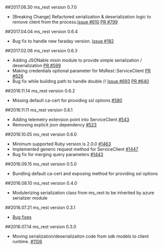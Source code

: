 ##2017.06.30 ms_rest version 0.7.0
* [Breaking Change] Refactored serialization & deserialization logic to remove client from the process.[Issue #610](https://github.com/Azure/azure-sdk-for-ruby/issues/610) [PR #799](https://github.com/Azure/azure-sdk-for-ruby/pull/799)

##2017.04.04 ms_rest version 0.6.4
* Bug fix to handle new faraday version. [Issue #182](https://github.com/Azure/vagrant-azure/issues/182)

##2017.02.06 ms_rest version 0.6.3
* Adding JSONable mixin module to provide simple serialization / deserialization [PR #599](https://github.com/Azure/azure-sdk-for-ruby/pull/599)
* Making credentials optional parameter for MsRest::ServiceClient [PR #626](https://github.com/Azure/azure-sdk-for-ruby/pull/626)
* Bug fix while building path to handle double // [Issue #693](https://github.com/Azure/azure-sdk-for-ruby/issues/639) [PR #640](https://github.com/Azure/azure-sdk-for-ruby/pull/640)

##2016.11.14 ms_rest version 0.6.2
* Missing default ca-cert for providing ssl options [#580](https://github.com/Azure/azure-sdk-for-ruby/issues/580)

##2016.11.11 ms_rest version 0.6.1
* Adding telemetry extension point into ServiceClient [#543](https://github.com/Azure/azure-sdk-for-ruby/pull/543)
* Removing explicit json dependency [#523](https://github.com/Azure/azure-sdk-for-ruby/pull/523)

##2016.10.05 ms_rest version 0.6.0
* Minimum supported Ruby version is 2.0.0 [#1463](https://github.com/Azure/autorest/pull/1463)
* Implemented generic request method for ServiceClient [#1447](https://github.com/Azure/autorest/pull/1447)
* Bug fix for merging query parameters [#1443](https://github.com/Azure/autorest/pull/1443)

##2016.09.15 ms_rest version 0.5.0
* Bundling default ca-cert and exposing method for providing ssl options

##2016.08.10 ms_rest version 0.4.0
* Modulerizing serialization class from ms_rest to be inherited by azure serializer module

##2016.07.21 ms_rest version 0.3.1
* [Bug fixes](https://github.com/Azure/autorest/commit/ede944a1fa30a7453aa30e6fa79154dc43393cdf)

##2016.07.14 ms_rest version 0.3.0
* Moving serialization/deserializaiton code from sdk models to client runtime. [#1106](https://github.com/Azure/autorest/pull/1106)
